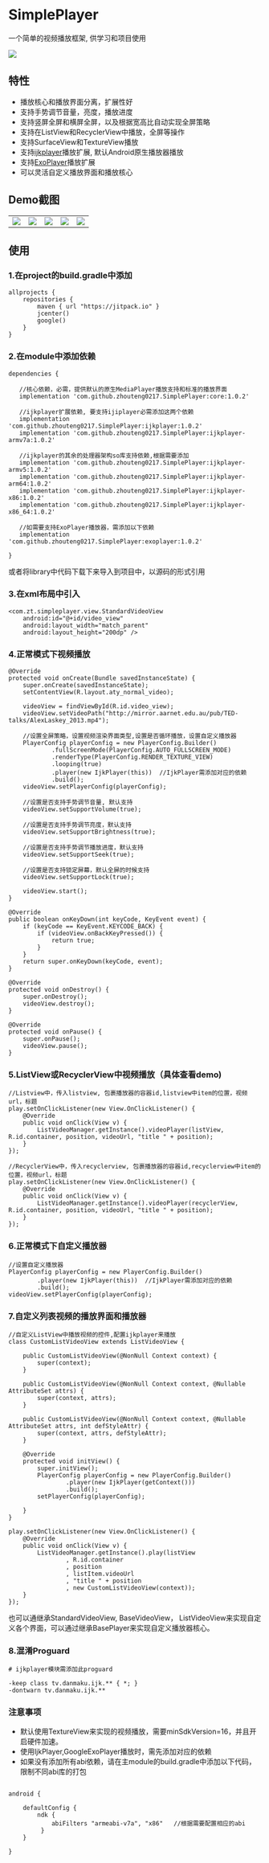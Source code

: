 # SimplePlayer
一个简单的视频播放框架, 供学习和项目使用

[![](https://jitpack.io/v/zhouteng0217/SimplePlayer.svg)](https://jitpack.io/#zhouteng0217/SimplePlayer)

## 特性
* 播放核心和播放界面分离，扩展性好
* 支持手势调节音量，亮度，播放进度
* 支持竖屏全屏和横屏全屏，以及根据宽高比自动实现全屏策略
* 支持在ListView和RecyclerView中播放，全屏等操作
* 支持SurfaceView和TextureView播放
* 支持[ijkplayer](https://github.com/bilibili/ijkplayer)播放扩展, 默认Android原生播放器播放
* 支持[ExoPlayer](https://github.com/google/ExoPlayer)播放扩展
* 可以灵活自定义播放界面和播放核心

## Demo截图

|  |  |  |  |  |
|:--:|:--:|---:|:--:|:--:|
|![](https://raw.githubusercontent.com/zhouteng0217/SimplePlayer/master/app/src/main/assets/1.png)|![](https://raw.githubusercontent.com/zhouteng0217/SimplePlayer/master/app/src/main/assets/2.png)|![](https://raw.githubusercontent.com/zhouteng0217/SimplePlayer/master/app/src/main/assets/3.png)|![](https://raw.githubusercontent.com/zhouteng0217/SimplePlayer/master/app/src/main/assets/4.png)|![](https://raw.githubusercontent.com/zhouteng0217/SimplePlayer/master/app/src/main/assets/5.png)|

## 使用

### 1.在project的build.gradle中添加

```
allprojects {
    repositories {
        maven { url "https://jitpack.io" }
        jcenter()
        google()
    }
}
```

### 2.在module中添加依赖

```
dependencies {
   
   //核心依赖，必需，提供默认的原生MediaPlayer播放支持和标准的播放界面
   implementation 'com.github.zhouteng0217.SimplePlayer:core:1.0.2'
   
   //ijkplayer扩展依赖, 要支持ijiplayer必需添加这两个依赖
   implementation 'com.github.zhouteng0217.SimplePlayer:ijkplayer:1.0.2'
   implementation 'com.github.zhouteng0217.SimplePlayer:ijkplayer-armv7a:1.0.2'
   
   //ijkplayer的其余的处理器架构so库支持依赖,根据需要添加
   implementation 'com.github.zhouteng0217.SimplePlayer:ijkplayer-armv5:1.0.2'
   implementation 'com.github.zhouteng0217.SimplePlayer:ijkplayer-arm64:1.0.2'
   implementation 'com.github.zhouteng0217.SimplePlayer:ijkplayer-x86:1.0.2'
   implementation 'com.github.zhouteng0217.SimplePlayer:ijkplayer-x86_64:1.0.2'
   
   //如需要支持ExoPlayer播放器，需添加以下依赖
   implementation 'com.github.zhouteng0217.SimplePlayer:exoplayer:1.0.2'

}
```

或者将library中代码下载下来导入到项目中，以源码的形式引用

### 3.在xml布局中引入

```
<com.zt.simpleplayer.view.StandardVideoView
    android:id="@+id/video_view"
    android:layout_width="match_parent"
    android:layout_height="200dp" />
```

### 4.正常模式下视频播放

```
@Override
protected void onCreate(Bundle savedInstanceState) {
    super.onCreate(savedInstanceState);
    setContentView(R.layout.aty_normal_video);

    videoView = findViewById(R.id.video_view);
    videoView.setVideoPath("http://mirror.aarnet.edu.au/pub/TED-talks/AlexLaskey_2013.mp4");

    //设置全屏策略，设置视频渲染界面类型,设置是否循环播放，设置自定义播放器
    PlayerConfig playerConfig = new PlayerConfig.Builder()
            .fullScreenMode(PlayerConfig.AUTO_FULLSCREEN_MODE)
            .renderType(PlayerConfig.RENDER_TEXTURE_VIEW)
            .looping(true)
            .player(new IjkPlayer(this))  //IjkPlayer需添加对应的依赖
            .build();
    videoView.setPlayerConfig(playerConfig);

    //设置是否支持手势调节音量, 默认支持
    videoView.setSupportVolume(true);

    //设置是否支持手势调节亮度，默认支持
    videoView.setSupportBrightness(true);

    //设置是否支持手势调节播放进度，默认支持
    videoView.setSupportSeek(true);

    //设置是否支持锁定屏幕，默认全屏的时候支持
    videoView.setSupportLock(true);

    videoView.start();
}

@Override
public boolean onKeyDown(int keyCode, KeyEvent event) {
    if (keyCode == KeyEvent.KEYCODE_BACK) {
        if (videoView.onBackKeyPressed()) {
            return true;
        }
    }
    return super.onKeyDown(keyCode, event);
}

@Override
protected void onDestroy() {
    super.onDestroy();
    videoView.destroy();
}

@Override
protected void onPause() {
    super.onPause();
    videoView.pause();
}
```

### 5.ListView或RecyclerView中视频播放（具体查看demo)

```
//Listview中，传入listview, 包裹播放器的容器id,listview中item的位置，视频url，标题
play.setOnClickListener(new View.OnClickListener() {
    @Override
    public void onClick(View v) {
        ListVideoManager.getInstance().videoPlayer(listView, R.id.container, position, videoUrl, "title " + position);
    }
});

//RecyclerView中，传入recyclerview, 包裹播放器的容器id,recyclerview中item的位置，视频url，标题
play.setOnClickListener(new View.OnClickListener() {
    @Override
    public void onClick(View v) {
        ListVideoManager.getInstance().videoPlayer(recyclerView, R.id.container, position, videoUrl, "title " + position);
    }
});

```

### 6.正常模式下自定义播放器

```
//设置自定义播放器
PlayerConfig playerConfig = new PlayerConfig.Builder()
        .player(new IjkPlayer(this))  //IjkPlayer需添加对应的依赖
        .build();
videoView.setPlayerConfig(playerConfig);
```

### 7.自定义列表视频的播放界面和播放器

```
//自定义ListView中播放视频的控件,配置ijkplayer来播放
class CustomListVideoView extends ListVideoView {

    public CustomListVideoView(@NonNull Context context) {
        super(context);
    }

    public CustomListVideoView(@NonNull Context context, @Nullable AttributeSet attrs) {
        super(context, attrs);
    }

    public CustomListVideoView(@NonNull Context context, @Nullable AttributeSet attrs, int defStyleAttr) {
        super(context, attrs, defStyleAttr);
    }

    @Override
    protected void initView() {
        super.initView();
        PlayerConfig playerConfig = new PlayerConfig.Builder()
                .player(new IjkPlayer(getContext()))
                .build();
        setPlayerConfig(playerConfig);

    }
}

play.setOnClickListener(new View.OnClickListener() {
    @Override
    public void onClick(View v) {
        ListVideoManager.getInstance().play(listView
                , R.id.container
                , position
                , listItem.videoUrl
                , "title " + position
                , new CustomListVideoView(context));
    }
});
```

也可以通继承StandardVideoView, BaseVideoView， ListVideoView来实现自定义各个界面，可以通过继承BasePlayer来实现自定义播放器核心。

### 8.混淆Proguard

```
# ijkplayer模块需添加此proguard

-keep class tv.danmaku.ijk.** { *; }
-dontwarn tv.danmaku.ijk.**

```

### 注意事项

* 默认使用TextureView来实现的视频播放，需要minSdkVersion=16，并且开启硬件加速。
* 使用IjkPlayer,GoogleExoPlayer播放时，需先添加对应的依赖
* 如果没有添加所有abi依赖，请在主module的build.gradle中添加以下代码，限制不同abi库的打包
```

android {
    
    defaultConfig {
        ndk {
            abiFilters "armeabi-v7a", "x86"   //根据需要配置相应的abi
         }
    }

}

```
